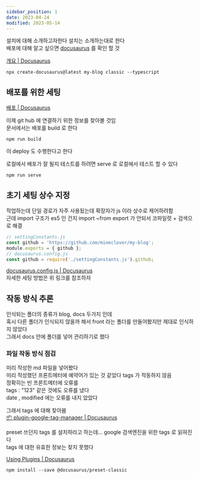 ```yaml
---
sidebar_position: 1
date: 2023-04-24
modified: 2023-05-14
---
```


설치에 대해 소개하고자한다 설치는 소개하는대로 한다  
배포에 대해 알고 싶으면 [docusaurus](../docusaurus) 를 확인 할 것

[개요 | Docusaurus](https://docusaurus.io/ko/docs)

```
npx create-docusaurus@latest my-blog classic --typescript
```

## 배포를 위한 세팅

[배포 | Docusaurus](https://docusaurus.io/ko/docs/deployment)

이제 git hub 에 연결하기 위한 정보를 찾아볼 것임  
문서에서는 배포를 build 로 한다

```
npm run build
```

이 deploy 도 수행한다고 한다

로컬에서 배포가 잘 될지 테스트를 하려면 serve 로 로컬에서 테스트 할 수 있다

```
npm run serve
```

## 초기 세팅 상수 지정

작업하는데 단일 경로가 자주 사용됬는데 확장자가 js 이라 상수로 제어하려함  
근데 import 구조가 es5 인 건지 import ~from export 가 안되서 코파일럿 + 검색으로 해결

```js
// settingConstants.js
const github = 'https://github.com/mineclover/my-blog';
module.exports = { github };
// docusaurus.config.js
const github = require('./settingConstants.js').github;
```

[docusaurus.config.js | Docusaurus](https://docusaurus.io/docs/api/docusaurus-config#onBrokenLinks)  
자세한 세팅 방법은 위 링크를 참조하자

## 작동 방식 추론

인식되는 폴더의 종류가 blog, docs 두가지 인데  
혹시 다른 폴더가 인식되지 않을까 해서 front 라는 폴더를 만들어봤지만 제대로 인식하지 않았다  
그래서 docs 안에 폴더를 넣어 관리하기로 했다

### 파일 작동 방식 점검

미리 작성한 md 파일을 넣어봤다  
미리 작성했던 프론트메터에 예약어가 있는 것 같았다 tags 가 작동하지 않음  
정확히는 빈 프론트메터에 오류를  
tags : "123" 같은 것에도 오류를 냈다  
date , modified 에는 오류를 내지 았았다

그래서 tags 에 대해 찾아봄  
[📦 plugin-google-tag-manager | Docusaurus](https://docusaurus.io/docs/api/plugins/@docusaurus/plugin-google-tag-manager)

preset 쓰던지 tags 를 설치하라고 하는데... google 검색엔진을 위한 tags 로 읽혀진다  
tags 에 대한 유효한 정보는 찾지 못했다

[Using Plugins | Docusaurus](https://docusaurus.io/docs/using-plugins#docusauruspreset-classic)

```
npm install --save @docusaurus/preset-classic
```
